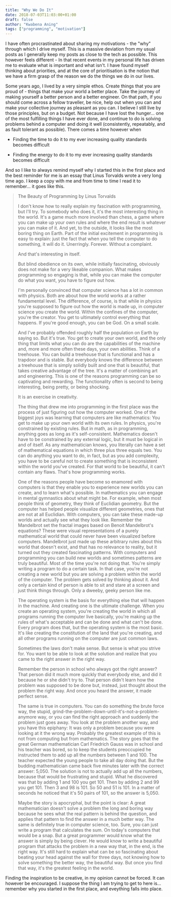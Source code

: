 ```yaml
---
title: "Why We Do It"
date: 2018-07-03T11:03:00+01:00
draft: false
author: "Kwabena Aning"
tags: ["programming", "motivation"]
---
```


I have often procrastinated about sharing my motivations - the "why" through which I drive myself. This is a massive deviation from my usual posts as I generally keep my posts as close to the tech as possible. This however feels different - In that recent events in my personal life has driven me to evaluate what is important and what isn't. I have found myself thinking about priorities, and at the core of prioritisation is the notion that we have a firm grasp of the reason we do the things we do in our lives.

Some years ago, I lived by a very simple ethos. Create things that you are proud of - things that make your world a better place. Take the journey of making yourself a better person and a better engineer. On that path, if you should come across a fellow traveller, be nice, help out when you can and make your collective journey as pleasant as you can. I believe I still live by those principles, but on a budget. Not because I have lost the hunger... one of the most fulfilling things I have ever done, and continue to do is solving problems behind a computer and doing it well (consistently, repeatably, and as fault tolerant as possible). There comes a time however when 

 * Finding the time to do it to my ever increasing quality standards becomes difficult

 * Finding the energy to do it to my ever increasing quality standards becomes difficult

And so I like to always remind myself why I started this in the first place and the best reminder for me is an essay that Linus Torvalds wrote a very long time ago. I keep a copy with me and from time to time I read it to remember... it goes like this.



> The Beauty of Programming
> by Linus Torvalds
>
>I don't know how to really explain my fascination with programming, but I'll try. To somebody who does it, it's the most interesting thing in the world. It's a game much more involved than chess, a game where you can make up your own rules and where the end result is whatever you can make of it. And yet, to the outside, it looks like the most boring thing on Earth. Part of the initial excitement in programming is easy to explain: just the fact that when you tell the computer to do something, it will do it. Unerringly. Forever. Without a complaint.
>
> And that's interesting in itself.
>
> But blind obedience on its own, while initially fascinating, obviously does not make for a very likeable companion. What makes programming so engaging is that, while you can make the computer do what you want, you have to figure out how.
>
> I'm personally convinced that computer science has a lot in common with physics. Both are about how the world works at a rather fundamental level. The difference, of course, is that while in physics you're supposed to figure out how the world is made up, in computer science you create the world. Within the confines of the computer, you're the creator. You get to ultimately control everything that happens. If you're good enough, you can be God. On a small scale.
>
> And I've probably offended roughly half the population on Earth by saying so. But it's true. You get to create your own world, and the only thing that limits what you can do are the capabilities of the machine and, more and more often these days, your own abilities. Think of a treehouse. You can build a treehouse that is functional and has a trapdoor and is stable. But everybody knows the difference between a treehouse that is simply solidly built and one that is beautiful, that takes creative advantage of the tree. It's a matter of combining art and engineering. This is one of the reasons programming can be so captivating and rewarding. The functionality often is second to being interesting, being pretty, or being shocking.
>
> It is an exercise in creativity.
>
>The thing that drew me into programming in the first place was the process of just figuring out how the computer worked. One of the biggest joys was learning that computers are like mathematics: You get to make up your own world with its own rules. In physics, you're constrained by existing rules. But in math, as in programming, anything goes as long as it's self-consistent. Mathematics doesn't have to be constrained by any external logic, but it must be logical in and of itself. As any mathematician knows, you literally can have a set of mathematical equations in which three plus three equals two. You can do anything you want to do, in fact, but as you add complexity, you have to be careful not to create something that is inconsistent within the world you've created. For that world to be beautiful, it can't contain any flaws. That's how programming works.
>
> One of the reasons people have become so enamored with computers is that they enable you to experience new worlds you can create, and to learn what's possible. In mathematics you can engage in mental gymnastics about what might be. For example, when most people think of geometry, they think of Euclidian geometry. But the computer has helped people visualize different geometries, ones that are not at all Euclidian. With computers, you can take these made-up worlds and actually see what they look like. Remember the Mandelbrot set the fractal images based on Benoit Mandelbrot's equations? These were visual representations of a purely mathematical world that could never have been visualized before computers. Mandelbrot just made up these arbitrary rules about this world that doesn't exist, and that has no relevance to reality, but it turned out they created fascinating patterns. With computers and programming you can build new worlds and sometimes patterns are truly beautiful. Most of the time you're not doing that. You're simply writing a program to do a certain task. In that case, you're not creating a new world but you are solving a problem within the world of the computer. The problem gets solved by thinking about it. And only a certain kind of person is able to sit and stare at a screen and just think things through. Only a dweeby, geeky person like me.

> The operating system is the basis for everything else that will happen in the machine. And creating one is the ultimate challenge. When you create an operating system, you're creating the world in which all programs running the computer live basically, you're making up the rules of what's acceptable and can be done and what can't be done. Every program does that, but the operating system is the most basic. It's like creating the constitution of the land that you're creating, and all other programs running on the computer are just common laws.
> 
> Sometimes the laws don't make sense. But sense is what you strive for. You want to be able to look at the solution and realize that you came to the right answer in the right way.
> 
> Remember the person in school who always got the right answer? That person did it much more quickly that everybody else, and did it because he or she didn't try to. That person didn't learn how the problem was supposed to be done but, instead, just thought about the problem the right way. And once you heard the answer, it made perfect sense.
> 
> The same is true in computers. You can do something the brute force way, the stupid, grind-the-problem-down-until-it's-not-a-problem-anymore way, or you can find the right approach and suddenly the problem just goes away. You look at the problem another way, and you have this epiphany: It was only a problem because you were looking at it the wrong way. Probably the greatest example of this is not from computing but from mathematics. The story goes that the great German mathematician Carl Friedrich Gauss was in school and his teacher was bored, so to keep the students preoccupied he instructed them to add up all the numbers between 1 and 100. The teacher expected the young people to take all day doing that. But the budding mathematician came back five minutes later with the correct answer: 5,050. The solution is not to actually add up all the numbers, because that would be frustrating and stupid. What he discovered was that by adding 1 and 100 you get 101. Then by adding 2 and 99 you get 101. Then 3 and 98 is 101. So 50 and 51 is 101. In a matter of seconds he noticed that it's 50 pairs of 101, so the answer is 5,050.
>
> Maybe the story is apocryphal, but the point is clear: A great mathematician doesn't solve a problem the long and boring way because he sees what the real pattern is behind the question, and applies that pattern to find the answer in a much better way. The same is definitely true in computer science, too. Sure, you can just write a program that calculates the sum. On today's computers that would be a snap. But a great programmer would know what the answer is simply by being clever. He would know to write a beautiful program that attacks the problem in a new way that, in the end, is the right way. It's still hard to explain what can be so fascinating about beating your head against the wall for three days, not knowing how to solve something the better way, the beautiful way. But once you find that way, it's the greatest feeling in the world.

Finding the inspiration to be creative, in my opinion cannot be forced. It can however be encouraged. I suppose the thing I am trying to get to here is... remember why you started in the first place, and eveything falls into place.

